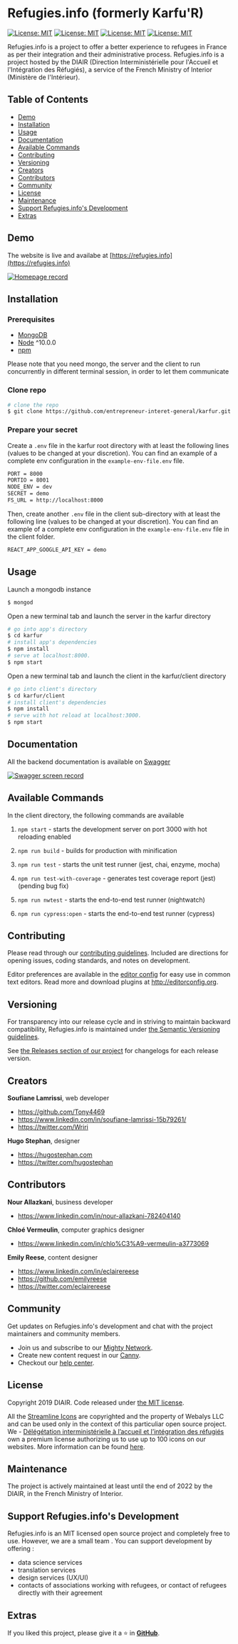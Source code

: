# Refugies.info (formerly Karfu'R)

[![License: MIT](https://img.shields.io/badge/License-MIT-yellow.svg)](https://opensource.org/licenses/MIT)
[![License: MIT](https://img.shields.io/badge/Programme-Entrepreneurs_d'intérêt_général-blue.svg)](https://entrepreneur-interet-general.etalab.gouv.fr)
[![License: MIT](https://img.shields.io/badge/Promo-2019-blueviolet.svg)](https://entrepreneur-interet-general.etalab.gouv.fr/defis.html)
[![License: MIT](https://img.shields.io/badge/Défi-Karfu'R-success.svg)](https://entrepreneur-interet-general.etalab.gouv.fr/defis/2019/karfur.html)

Refugies.info is a project to offer a better experience to refugees in France as per their integration and their administrative process. Refugies.info is a project hosted by the DIAIR (Direction Interministérielle pour l'Accueil et l'Intégration des Réfugiés), a service of the French Ministry of Interior (Ministère de l'Intérieur).

## Table of Contents

- [Demo](#demo)
- [Installation](#installation)
- [Usage](#usage)
- [Documentation](#documentation)
- [Available Commands](#available-commands)
- [Contributing](#contributing)
- [Versioning](#versioning)
- [Creators](#creators)
- [Contributors](#creators)
- [Community](#community)
- [License](#license)
- [Maintenance](#maintenance)
- [Support Refugies.info's Development](#support-refugies-infos-development)
- [Extras](#extras)

## Demo

The website is live and availabe at [https://refugies.info](https://refugies.info)

[![Homepage record](https://img.youtube.com/vi/o_qg4pDW0v8/0.jpg)](https://www.youtube.com/watch?v=o_qg4pDW0v8)

## Installation

### Prerequisites

- [MongoDB](https://treehouse.github.io/installation-guides/mac/mongo-mac.html)
- [Node](https://nodejs.org/en/download/) ^10.0.0
- [npm](https://nodejs.org/en/download/package-manager/)

Please note that you need mongo, the server and the client to run concurrently in different terminal session, in order to let them communicate

### Clone repo

```bash
# clone the repo
$ git clone https://github.com/entrepreneur-interet-general/karfur.git
```

### Prepare your secret

Create a `.env` file in the karfur root directory with at least the following lines (values to be changed at your discretion). You can find an example of a complete env configuration in the `example-env-file.env` file.

```bash
PORT = 8000
PORTIO = 8001
NODE_ENV = dev
SECRET = demo
FS_URL = http://localhost:8000
```

Then, create another `.env` file in the client sub-directory with at least the following line (values to be changed at your discretion). You can find an example of a complete env configuration in the `example-env-file.env` file in the client folder.

```bash
REACT_APP_GOOGLE_API_KEY = demo
```

## Usage

Launch a mongodb instance

```bash
$ mongod
```

Open a new terminal tab and launch the server in the karfur directory

```bash
# go into app's directory
$ cd karfur
# install app's dependencies
$ npm install
# serve at localhost:8000.
$ npm start
```

Open a new terminal tab and launch the client in the karfur/client directory

```bash
# go into client's directory
$ cd karfur/client
# install client's dependencies
$ npm install
# serve with hot reload at localhost:3000.
$ npm start
```

## Documentation

All the backend documentation is available on [Swagger](https://app.swaggerhub.com/apis-docs/DIAIR/Refugies.info/1.0.0)

[![Swagger screen record](https://img.youtube.com/vi/wx0mL7NG9VA/0.jpg)](https://www.youtube.com/watch?v=wx0mL7NG9VA)

## Available Commands

In the client directory, the following commands are available

1. `npm start` - starts the development server on port 3000 with hot reloading enabled

2. `npm run build` - builds for production with minification

3. `npm run test` - starts the unit test runner (jest, chai, enzyme, mocha)

4. `npm run test-with-coverage` - generates test coverage report (jest) (pending bug fix)

5. `npm run nwtest` - starts the end-to-end test runner (nightwatch)

6. `npm run cypress:open` - starts the end-to-end test runner (cypress)

## Contributing

Please read through our [contributing guidelines](https://github.com/entrepreneur-interet-general/karfur/blob/master/CONTRIBUTING.md). Included are directions for opening issues, coding standards, and notes on development.

Editor preferences are available in the [editor config](https://github.com/entrepreneur-interet-general/karfur/blob/master/.editorconfig) for easy use in common text editors. Read more and download plugins at <http://editorconfig.org>.

## Versioning

For transparency into our release cycle and in striving to maintain backward compatibility, Refugies.info is maintained under [the Semantic Versioning guidelines](http://semver.org/).

See [the Releases section of our project](https://github.com/entrepreneur-interet-general/karfur/releases) for changelogs for each release version.

## Creators

**Soufiane Lamrissi**, web developer

- <https://github.com/Tony4469>
- <https://www.linkedin.com/in/soufiane-lamrissi-15b79261/>
- <https://twitter.com/Wriri>

**Hugo Stephan**, designer

- <https://hugostephan.com>
- <https://twitter.com/hugostephan>

## Contributors

**Nour Allazkani**, business developer

- <https://www.linkedin.com/in/nour-allazkani-782404140>

**Chloé Vermeulin**, computer graphics designer

- <https://www.linkedin.com/in/chlo%C3%A9-vermeulin-a3773069>

**Emily Reese**, content designer

- <https://www.linkedin.com/in/eclairereese>
- <https://github.com/emilyreese>
- <https://twitter.com/eclairereese>

## Community

Get updates on Refugies.info's development and chat with the project maintainers and community members.

- Join us and subscribe to our [Mighty Network](https://refugies-info.mn.co).
- Create new content request in our [Canny](https://refugies.canny.io).
- Checkout our [help center](https://help.refugies.info/fr/).

## License

Copyright 2019 DIAIR. Code released under [the MIT license](https://github.com/entrepreneur-interet-general/karfur/blob/master/LICENSE.md).

All the [Streamline Icons](https://streamlineicons.com/) are copyrighted and the property of Webalys LLC and can be used only in the context of this particuliar open source project. We - [Délégétation interministérielle à l’accueil et l’intégration des réfugiés](https://accueil-integration-refugies.fr/) own a premium license authorizing us to use up to 100 icons on our websites. More information can be found [here](https://www.notion.so/Premium-License-19ab1e1b9ebb4244b4a4e5c0062d4443).

## Maintenance

The project is actively maintained at least until the end of 2022 by the DIAIR, in the French Ministry of Interior.

## Support Refugies.info's Development

Refugies.info is an MIT licensed open source project and completely free to use. However, we are a small team . You can support development by offering :

- data science services
- translation services
- design services (UX/UI)
- contacts of associations working with refugees, or contact of refugees directly with their agreement

## Extras

If you liked this project, please give it a ⭐ in [**GitHub**](https://github.com/entrepreneur-interet-general/karfur).
